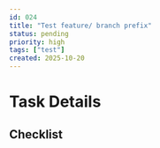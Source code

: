```yaml
---
id: 024
title: "Test feature/ branch prefix"
status: pending
priority: high
tags: ["test"]
created: 2025-10-20
---
```


# Task Details

## Checklist

